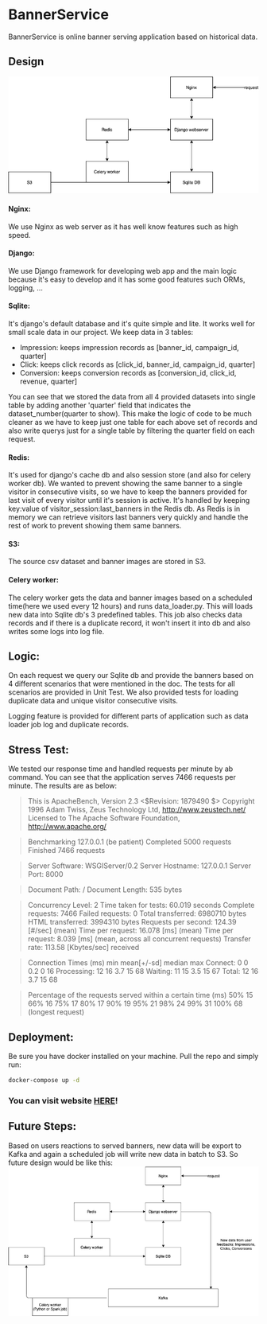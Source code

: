 # BannerService

BannerService is online banner serving application based on historical data.

## Design
![Design](readme_requirements/design.png)

#### Nginx: 
We use Nginx as web server as it has well know features such as high speed.

#### Django:
 We use Django framework for developing web app and the main logic because it's easy to develop and it has some good features such ORMs, logging, ...

#### Sqlite:
It's django's default database and it's quite simple and lite. It works well for small scale data in our project.
We keep data in 3 tables:
- Impression: keeps impression records as [banner_id, campaign_id, quarter]
- Click: keeps click records as [click_id, banner_id, campaign_id, quarter]
- Conversion: keeps conversion records as [conversion_id, click_id, revenue, quarter]

You can see that we stored the data from all 4 provided datasets into single table by adding another 'quarter' field that indicates the dataset_number(quarter to show). This make the logic of code to be much cleaner as we have to keep just one table for each above set of records and also write querys just for a single table by filtering the quarter field on each request.

#### Redis:
 It's used for django's cache db and also session store (and also for celery worker db). We wanted to prevent showing the same banner to a single visitor in consecutive visits, so we have to keep the banners provided for last visit of every visitor until it's session is active.
It's handled by keeping key:value of visitor_session:last_banners in the Redis db. As Redis is in memory we can retrieve visitors last banners very quickly and handle the rest of work to prevent showing them same banners.

#### S3:
The source csv dataset and banner images are stored in S3.

#### Celery worker:
 The celery worker gets the data and banner images based on a scheduled time(here we used every 12 hours) and runs data_loader.py.
This will loads new data into Sqlite db's 3 predefined tables. This job also checks data records and if there is a duplicate record, it won't insert it into db and also writes some logs into log file.  


## Logic:
On each request we query our Sqlite db and provide the banners based on 4 different scenarios that were mentioned in the doc.
The tests for all scenarios are provided in Unit Test.
We also provided tests for loading duplicate data and unique visitor consecutive visits. 

Logging feature is provided for different parts of application such as data loader job log and duplicate records.

## Stress Test:
We tested our response time and handled requests per minute by ab command. You can see that the application serves 7466 requests per minute. The results are as below:

>This is ApacheBench, Version 2.3 <$Revision: 1879490 $>
Copyright 1996 Adam Twiss, Zeus Technology Ltd, http://www.zeustech.net/
Licensed to The Apache Software Foundation, http://www.apache.org/

>Benchmarking 127.0.0.1 (be patient)
Completed 5000 requests
Finished 7466 requests


>Server Software:        WSGIServer/0.2
Server Hostname:        127.0.0.1
Server Port:            8000

>Document Path:          /
Document Length:        535 bytes

>Concurrency Level:      2
Time taken for tests:   60.019 seconds
Complete requests:      7466
Failed requests:        0
Total transferred:      6980710 bytes
HTML transferred:       3994310 bytes
Requests per second:    124.39 [#/sec] (mean)
Time per request:       16.078 [ms] (mean)
Time per request:       8.039 [ms] (mean, across all concurrent requests)
Transfer rate:          113.58 [Kbytes/sec] received

>Connection Times (ms)
              min  mean[+/-sd] median   max
Connect:        0    0   0.2      0      16
Processing:    12   16   3.7     15      68
Waiting:       11   15   3.5     15      67
Total:         12   16   3.7     15      68

>Percentage of the requests served within a certain time (ms)
  50%     15
  66%     16
  75%     17
  80%     17
  90%     19
  95%     21
  98%     24
  99%     31
 100%     68 (longest request)


## Deployment:
Be sure you have docker installed on your machine.
Pull the repo and simply run:
```sh
docker-compose up -d
```

### You can visit website [HERE]! 

[HERE]: <http://ec2-3-140-240-227.us-east-2.compute.amazonaws.com/>


## Future Steps:
Based on users reactions to served banners, new data will be export to Kafka and again a scheduled job will write new data in batch to S3. So future design would be like this:
![Design](readme_requirements/fdesign.png)

